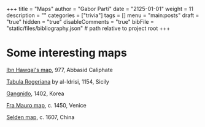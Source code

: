 +++
title = "Maps"
author = "Gabor Parti"
date = "2125-01-01"
weight = 11
description = ""
categories = ["trivia"]
tags = []
menu = "main:posts"
draft = "true"
hidden = "true"
disableComments = "true"
bibFile = "static/files/bibliography.json" # path relative to project root
+++
# Some interesting maps

[Ibn Hawqal's map](https://en.wikipedia.org/wiki/Ibn_Hawqal), 977, Abbasid Caliphate

[Tabula Rogeriana](https://en.wikipedia.org/wiki/Tabula_Rogeriana) by al-Idrisi, 1154, Sicily

[Gangnido](https://en.wikipedia.org/wiki/Gangnido), 1402, Korea 

[Fra Mauro map](https://en.wikipedia.org/wiki/Fra_Mauro_map), c. 1450, Venice

[Selden map](https://en.wikipedia.org/wiki/Selden_Map), c. 1607, China

